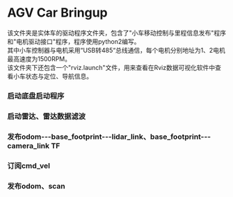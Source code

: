 # AGV Car Bringup    
该文件夹是实体车的驱动程序文件夹，包含了"小车移动控制与里程信息发布"程序和"电机驱动接口"程序，程序使用python2编写。      
其中小车控制器与电机采用“USB转485“总线通信，每个电机分别地址为1、2电机最高速度为1500RPM。    
该文件夹下还包含一个"rviz.launch"文件，用来查看在Rviz数据可视化软件中查看小车状态与定位、导航信息。    

### 启动底盘启动程序    
### 启动雷达、雷达数据滤波     
### 发布odom---base_footprint---lidar_link、base_footprint---camera_link TF    
### 订阅cmd_vel    
### 发布odom、scan      
